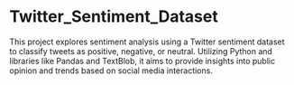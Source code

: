 # Twitter_Sentiment_Dataset
This project explores sentiment analysis using a Twitter sentiment dataset to classify tweets as positive, negative, or neutral. Utilizing Python and libraries like Pandas and TextBlob, it aims to provide insights into public opinion and trends based on social media interactions.
